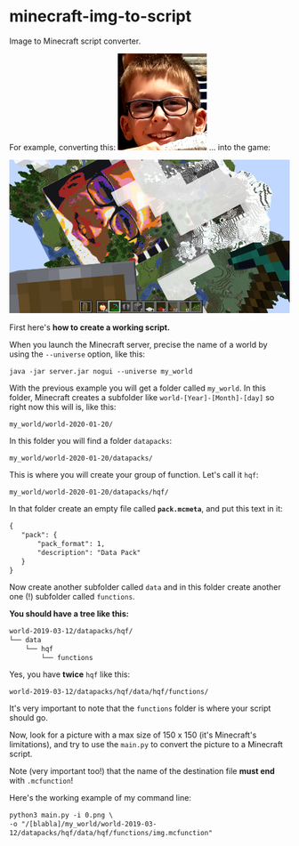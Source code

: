 # minecraft-img-to-script
Image to Minecraft script converter.

For example, converting this:
![Minecraft image converter](https://github.com/olivierpons/minecraft-img-to-script/blob/master/0.png)
...
into the game:

![Minecraft image converter](https://github.com/olivierpons/minecraft-img-to-script/blob/master/screenshot-2020-01-22_01.02.01.jpg)

First here's **how to create a working script.**

When you launch the Minecraft server, precise the name of a world 
by using the `--universe` option, like this:

```
java -jar server.jar nogui --universe my_world
```

With the previous example you will get a folder called `my_world`.
In this folder, Minecraft creates a subfolder like 
`world-[Year]-[Month]-[day]` so right now this will is, like this:

```
my_world/world-2020-01-20/
```

In this folder you will find a folder `datapacks`: 

```
my_world/world-2020-01-20/datapacks/
```

This is where you will create your group of function. Let's call it `hqf`:

```
my_world/world-2020-01-20/datapacks/hqf/
```

In that folder create an empty file called **`pack.mcmeta`**, and put
this text in it:

```
{
   "pack": {
       "pack_format": 1,
       "description": "Data Pack"
   }
}
```
Now create another subfolder called `data` and in this folder
create another one (!) subfolder called `functions`.

**You should have a tree like this:**

```
world-2019-03-12/datapacks/hqf/
└── data
    └── hqf
        └── functions
```

Yes, you have **twice** `hqf` like this:

```
world-2019-03-12/datapacks/hqf/data/hqf/functions/
```

It's very important to note that the `functions` folder is where your
script should go.

Now, look for a picture with a max size of 150 x 150
(it's Minecraft's limitations), and try to use
the `main.py` to convert the picture to a Minecraft script.

Note (very important too!) that the name of the destination file **must
end** with `.mcfunction`!

Here's the working example of my command line:

```
python3 main.py -i 0.png \
-o "/[blabla]/my_world/world-2019-03-12/datapacks/hqf/data/hqf/functions/img.mcfunction"
```


